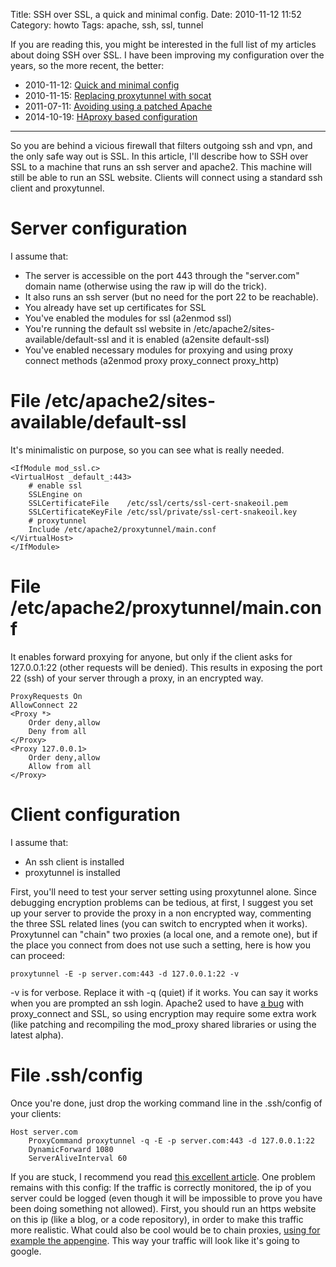 Title: SSH over SSL, a quick and minimal config.
Date: 2010-11-12 11:52
Category: howto
Tags: apache, ssh, ssl, tunnel

If you are reading this, you might be interested in the full list of my
articles about doing SSH over SSL. I have been improving my configuration
over the years, so the more recent, the better:

* 2010-11-12: [Quick and minimal config](/ssh-over-ssl-a-quick-and-minimal-config.html)
* 2010-11-15: [Replacing proxytunnel with socat](/ssh-over-ssl-episode-2-replacing-proxytunnel-with-socat.html)
* 2011-07-11: [Avoiding using a patched Apache](/ssh-over-ssl-episode-3-avoiding-using-a-patched-apache.html)
* 2014-10-19: [HAproxy based configuration](/ssh-over-ssl-episode-4-a-haproxy-based-configuration.html)

---

So you are behind a vicious firewall that filters outgoing ssh and
vpn, and the only safe way out is SSL. In this article, I'll
describe how to SSH over SSL to a machine that runs an ssh server
and apache2. This machine will still be able to run an SSL website.
Clients will connect using a standard ssh client and proxytunnel.

Server configuration
====================
I assume that:

- The server is accessible on the port 443 through the "server.com" domain
  name (otherwise using the raw ip will do the trick).
- It also runs an ssh server (but no need for the port 22 to be
  reachable).
- You already have set up certificates for SSL
- You've enabled the modules for ssl (a2enmod ssl)
- You're running the default ssl website in
  /etc/apache2/sites-available/default-ssl and it is enabled (a2ensite
  default-ssl)
- You've enabled necessary modules for proxying and using proxy connect
  methods (a2enmod proxy proxy\_connect proxy\_http)

File /etc/apache2/sites-available/default-ssl
=============================================
It's minimalistic on purpose, so you can see what is really needed.

    <IfModule mod_ssl.c>
    <VirtualHost _default_:443>
        # enable ssl
        SSLEngine on
        SSLCertificateFile    /etc/ssl/certs/ssl-cert-snakeoil.pem
        SSLCertificateKeyFile /etc/ssl/private/ssl-cert-snakeoil.key
        # proxytunnel
        Include /etc/apache2/proxytunnel/main.conf
    </VirtualHost>
    </IfModule>

File /etc/apache2/proxytunnel/main.conf
=======================================
It enables forward proxying for anyone, but only if the client asks for
127.0.0.1:22 (other requests will be denied). This results in exposing the
port 22 (ssh) of your server through a proxy, in an encrypted way.

    ProxyRequests On
    AllowConnect 22
    <Proxy *>
        Order deny,allow
        Deny from all
    </Proxy>
    <Proxy 127.0.0.1>
        Order deny,allow
        Allow from all
    </Proxy>

Client configuration
====================
I assume that:

- An ssh client is installed
- proxytunnel is installed

First, you'll need to test your server setting using proxytunnel alone.
Since debugging encryption problems can be tedious, at first, I suggest
you set up your server to provide the proxy in a non encrypted way,
commenting the three SSL related lines (you can switch to encrypted when
it works). Proxytunnel can "chain" two proxies (a local one, and a remote
one), but if the place you connect from does not use such a setting, here
is how you can proceed:

    proxytunnel -E -p server.com:443 -d 127.0.0.1:22 -v

-v is for verbose. Replace it with -q (quiet) if it works. You can say it
works when you are prompted an ssh login. Apache2 used to have [a bug][1]
with proxy\_connect and SSL, so using encryption may require some extra
work (like patching and recompiling the mod\_proxy shared libraries or
using the latest alpha).

File .ssh/config
================
Once you're done, just drop the working command line in the .ssh/config of
your clients:

    Host server.com
        ProxyCommand proxytunnel -q -E -p server.com:443 -d 127.0.0.1:22
        DynamicForward 1080
        ServerAliveInterval 60

If you are stuck, I recommend you read [this excellent article][2]. One
problem remains with this config: If the traffic is correctly monitored,
the ip of you server could be logged (even though it will be impossible to
prove you have been doing something not allowed). First, you should run an
https website on this ip (like a blog, or a code repository), in order to
make this traffic more realistic. What could also be cool would be to
chain proxies, [using for example the appengine][3]. This way your traffic
will look like it's going to google.

[1]: https://issues.apache.org/bugzilla/show_bug.cgi?id=29744
[2]: http://www.saulchristie.co.uk/how-to/bypass-firewalls
[3]: http://lifehacker.com/5484934/run-your-own-free-proxy-through-the-google-app-engine
